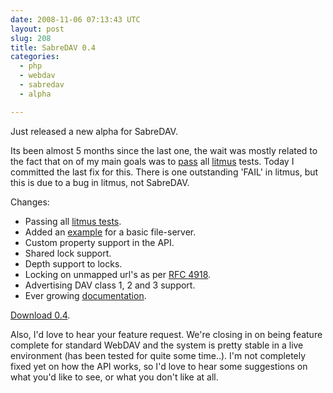 ```yaml
---
date: 2008-11-06 07:13:43 UTC
layout: post
slug: 208
title: SabreDAV 0.4
categories:
  - php
  - webdav
  - sabredav
  - alpha

---
```

<p>Just released a new alpha for SabreDAV.</p>

<p>Its been almost 5 months since the last one, the wait was mostly related to the fact that on of my main goals was to <a href="http://code.google.com/p/sabredav/wiki/Litmus">pass</a> all <a href="http://www.webdav.org/neon/litmus/">litmus</a> tests. Today I committed the last fix for this. There is one outstanding 'FAIL' in litmus, but this is due to a bug in litmus, not SabreDAV.</p>

<p>Changes:</p>

<ul>
  <li>Passing all <a href="http://code.google.com/p/sabredav/wiki/Litmus">litmus tests</a>.</li>
  <li>Added an <a href="http://code.google.com/p/sabredav/source/browse/trunk/examples/simplefsserver.php">example</a> for a basic file-server.</li>
  <li>Custom property support in the API.</li>
  <li>Shared lock support.</li>
  <li>Depth support to locks.</li>
  <li>Locking on unmapped url's as per <a href="http://www.ietf.org/rfc/rfc4918.txt">RFC 4918</a>.</li>
  <li>Advertising DAV class 1, 2 and 3 support.</li>
  <li>Ever growing <a href="http://code.google.com/p/sabredav/w/list">documentation</a>.</li>
</ul>

<p><a href="http://code.google.com/p/sabredav/downloads/list">Download 0.4</a>.</p>

<p>Also, I'd love to hear your feature request. We're closing in on being feature complete for standard WebDAV and the system is pretty stable in a live environment (has been tested for quite some time..). I'm not completely fixed yet on how the API works, so I'd love to hear some suggestions on what you'd like to see, or what you don't like at all.</p>